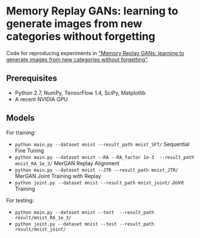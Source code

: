 Memory Replay GANs: learning to generate images from new categories without forgetting
=====================================

Code for reproducing experiments in ["Memory Replay GANs: learning to generate images from new categories without forgetting"](https://arxiv.org/abs/1809.02058).


## Prerequisites

- Python 2.7, NumPy, TensorFlow 1.4, SciPy, Matplotlib
- A recent NVIDIA GPU

## Models

For training:
- `python main.py --dataset mnist --result_path mnist_SFT/` Sequential Fine Tuning
- `python main.py --dataset mnist --RA --RA_factor 1e-3  --result_path mnist_RA_1e_3/` MerGAN Replay Alignment
- `python main.py --dataset mnist --JTR --result_path mnist_JTR/` MerGAN Joint Training with Replay
- `python joint.py --dataset mnist --result_path mnist_joint/` Joint Training

For testing:
- `python main.py --dataset mnist --test  --result_path result/mnist_RA_1e_3/`
- `python joint.py --dataset mnist --test --result_path result/mnist_joint/`
